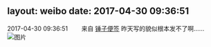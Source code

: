 layout: weibo
date: 2017-04-30 09:36:51
---
<meta name="referrer" content="no-referrer" />

2017-04-30 09:36:51  &nbsp;&nbsp;&nbsp;&nbsp;&nbsp;&nbsp; 来自 <a href="http://app.weibo.com/t/feed/4WCtHv" rel="nofollow">锤子便签</a>
昨天写的貌似根本发不了啊…… ​​​
![图片](https://wx3.sinaimg.cn/large/6d2a6003ly1ff4gg1jyenj20ri1jo12m.jpg)
